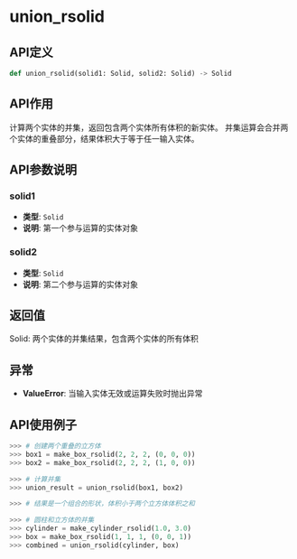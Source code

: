 # union_rsolid

## API定义

```python
def union_rsolid(solid1: Solid, solid2: Solid) -> Solid
```

## API作用

计算两个实体的并集，返回包含两个实体所有体积的新实体。
并集运算会合并两个实体的重叠部分，结果体积大于等于任一输入实体。

## API参数说明

### solid1

- **类型**: `Solid`
- **说明**: 第一个参与运算的实体对象

### solid2

- **类型**: `Solid`
- **说明**: 第二个参与运算的实体对象

## 返回值

Solid: 两个实体的并集结果，包含两个实体的所有体积

## 异常

- **ValueError**: 当输入实体无效或运算失败时抛出异常

## API使用例子

```python
>>> # 创建两个重叠的立方体
>>> box1 = make_box_rsolid(2, 2, 2, (0, 0, 0))
>>> box2 = make_box_rsolid(2, 2, 2, (1, 0, 0))

>>> # 计算并集
>>> union_result = union_rsolid(box1, box2)

>>> # 结果是一个组合的形状，体积小于两个立方体体积之和

>>> # 圆柱和立方体的并集
>>> cylinder = make_cylinder_rsolid(1.0, 3.0)
>>> box = make_box_rsolid(1, 1, 1, (0, 0, 1))
>>> combined = union_rsolid(cylinder, box)
```

